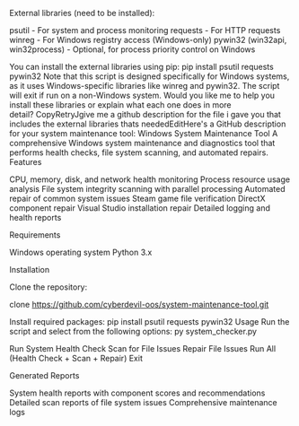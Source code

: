 
External libraries (need to be installed):


psutil - For system and process monitoring
requests - For HTTP requests
winreg - For Windows registry access (Windows-only)
pywin32 (win32api, win32process) - Optional, for process priority control on Windows

You can install the external libraries using pip:
pip install psutil requests pywin32
Note that this script is designed specifically for Windows systems, as it uses Windows-specific libraries like winreg and pywin32. The script will exit if run on a non-Windows system.
Would you like me to help you install these libraries or explain what each one does in more detail? CopyRetryJgive me a github description for the file i gave you that includes the external libraries thats neededEditHere's a GitHub description for your system maintenance tool:
Windows System Maintenance Tool
A comprehensive Windows system maintenance and diagnostics tool that performs health checks, file system scanning, and automated repairs.
Features

CPU, memory, disk, and network health monitoring
Process resource usage analysis
File system integrity scanning with parallel processing
Automated repair of common system issues
Steam game file verification
DirectX component repair
Visual Studio installation repair
Detailed logging and health reports

Requirements

Windows operating system
Python 3.x

Installation

Clone the repository:

clone https://github.com/cyberdevil-oos/system-maintenance-tool.git

Install required packages:
pip install psutil requests pywin32
Usage
Run the script and select from the following options:
py system_checker.py

Run System Health Check
Scan for File Issues
Repair File Issues
Run All (Health Check + Scan + Repair)
Exit

Generated Reports

System health reports with component scores and recommendations
Detailed scan reports of file system issues
Comprehensive maintenance logs
